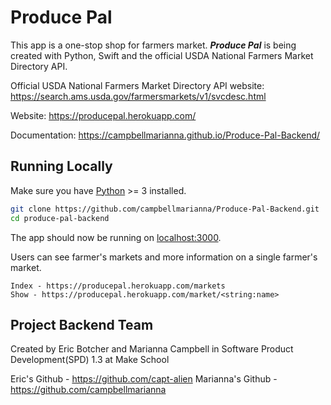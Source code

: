 # Produce Pal

This app is a one-stop shop for farmers market.
**_Produce Pal_** is being created with Python, Swift and the official USDA National Farmers Market Directory API.

Official USDA National Farmers Market Directory API website:  https://search.ams.usda.gov/farmersmarkets/v1/svcdesc.html

Website: https://producepal.herokuapp.com/

Documentation: https://campbellmarianna.github.io/Produce-Pal-Backend/

## Running Locally
Make sure you have [Python](https://www.python.org/) >= 3 installed.

```sh
git clone https://github.com/campbellmarianna/Produce-Pal-Backend.git
cd produce-pal-backend
```

The app should now be running on [localhost:3000](http://localhost:3000/).

Users can see farmer's markets and more information on a single farmer's market.

```
Index - https://producepal.herokuapp.com/markets
Show - https://producepal.herokuapp.com/market/<string:name>
```

## Project Backend Team

Created by Eric Botcher and Marianna Campbell in Software Product Development(SPD) 1.3 at Make School

Eric's Github -  https://github.com/capt-alien
Marianna's Github - https://github.com/campbellmarianna
